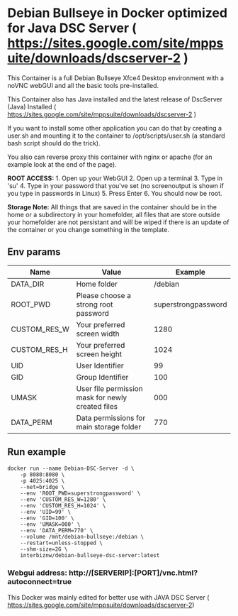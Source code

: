 # Debian Bullseye in Docker optimized for Java DSC Server  ( https://sites.google.com/site/mppsuite/downloads/dscserver-2 ) 


This Container is a full Debian Bullseye Xfce4 Desktop environment with a noVNC webGUI and all the basic tools pre-installed.

This Container also has Java installed and the latest release of DscServer (Java) Installed ( https://sites.google.com/site/mppsuite/downloads/dscserver-2 )

If you want to install some other application you can do that by creating a user.sh and mounting it to the container to /opt/scripts/user.sh (a standard bash script should do the trick).

You also can reverse proxy this container with nginx or apache (for an example look at the end of the page).

**ROOT ACCESS:** 1. Open up your WebGUI 2. Open up a terminal 3. Type in 'su' 4. Type in your password that you've set (no screenoutput is shown if you type in passwords in Linux) 5. Press Enter 6. You should now be root.

**Storage Note:** All things that are saved in the container should be in the home or a subdirectory in your homefolder, all files that are store outside your homefolder are not persistant and will be wiped if there is an update of the container or you change something in the template.



## Env params
| Name | Value | Example |
| --- | --- | --- |
| DATA_DIR | Home folder | /debian |
| ROOT_PWD | Please choose a strong root password | superstrongpassword |
| CUSTOM_RES_W | Your preferred screen width | 1280 |
| CUSTOM_RES_H | Your preferred screen height | 1024 |
| UID | User Identifier | 99 |
| GID | Group Identifier | 100 |
| UMASK | User file permission mask for newly created files | 000 |
| DATA_PERM | Data permissions for main storage folder | 770 |

## Run example
```
docker run --name Debian-DSC-Server -d \
    -p 8080:8080 \
    -p 4025:4025 \
    --net=bridge \
    --env 'ROOT_PWD=superstrongpassword' \
    --env 'CUSTOM_RES_W=1280' \
    --env 'CUSTOM_RES_H=1024' \
	--env 'UID=99' \
	--env 'GID=100' \
    --env 'UMASK=000' \
    --env 'DATA_PERM=770' \
	--volume /mnt/debian-bullseye:/debian \
    --restart=unless-stopped \
    --shm-size=2G \
	interbiznw/debian-bullseye-dsc-server:latest
```

### Webgui address: http://[SERVERIP]:[PORT]/vnc.html?autoconnect=true


This Docker was mainly edited for better use with JAVA DSC Server ( https://sites.google.com/site/mppsuite/downloads/dscserver-2) 



